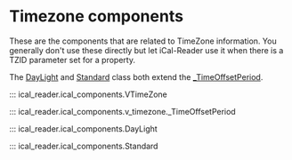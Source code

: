 # Timezone components
These are the components that are related to TimeZone information. You generally don't use these directly but let iCal-Reader use it when there is a TZID parameter set for a property.

The [DayLight](ical_reader.ical_components.DayLight) and [Standard](ical_reader.ical_components.Standard) class both extend the [_TimeOffsetPeriod](ical_reader.ical_components.v_timezone._TimeOffsetPeriod).

::: ical_reader.ical_components.VTimeZone

::: ical_reader.ical_components.v_timezone._TimeOffsetPeriod

::: ical_reader.ical_components.DayLight

::: ical_reader.ical_components.Standard
